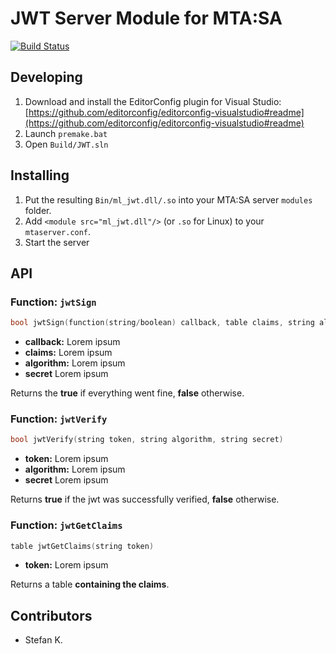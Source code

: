 # JWT Server Module for MTA:SA
[![Build Status](https://dev.azure.com/eXo-OpenSource/ml_jwt/_apis/build/status/eXo-OpenSource.ml_jwt?branchName=master)](https://dev.azure.com/eXo-OpenSource/ml_jwt/_build/latest?definitionId=1&branchName=master)
## Developing
1. Download and install the EditorConfig plugin for Visual Studio: [https://github.com/editorconfig/editorconfig-visualstudio#readme](https://github.com/editorconfig/editorconfig-visualstudio#readme)
2. Launch `premake.bat`
3. Open `Build/JWT.sln`

## Installing
1. Put the resulting `Bin/ml_jwt.dll/.so` into your MTA:SA server `modules` folder.
2. Add `<module src="ml_jwt.dll"/>` (or `.so` for Linux) to your `mtaserver.conf`.
3. Start the server

## API
### Function: `jwtSign`
```cpp
bool jwtSign(function(string/boolean) callback, table claims, string algorithm, string secret)
```
* __callback:__ Lorem ipsum
* __claims:__ Lorem ipsum
* __algorithm:__ Lorem ipsum
* __secret__ Lorem ipsum

Returns the __true__ if everything went fine, __false__ otherwise.

### Function: `jwtVerify`
```cpp
bool jwtVerify(string token, string algorithm, string secret)
```
* __token:__ Lorem ipsum
* __algorithm:__ Lorem ipsum
* __secret__ Lorem ipsum

Returns __true__ if the jwt was successfully verified, __false__ otherwise.

### Function: `jwtGetClaims`
```cpp
table jwtGetClaims(string token)
```
* __token:__ Lorem ipsum

Returns a table __containing the claims__.

## Contributors
* Stefan K.
